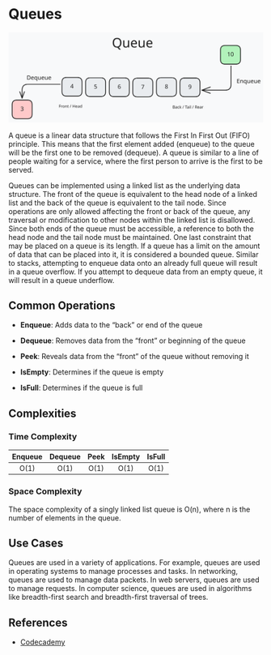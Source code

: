 # Queues

![Queue Data Structure](Queue_v1.svg)

A queue is a linear data structure that follows the First In First Out (FIFO) principle. This means that the first element added (enqueue) to the queue will be the first one to be removed (dequeue). A queue is similar to a line of people waiting for a service, where the first person to arrive is the first to be served.

Queues can be implemented using a linked list as the underlying data structure. The front of the queue is equivalent to the head node of a linked list and the back of the queue is equivalent to the tail node. Since operations are only allowed affecting the front or back of the queue, any traversal or modification to other nodes within the linked list is disallowed. Since both ends of the queue must be accessible, a reference to both the head node and the tail node must be maintained. One last constraint that may be placed on a queue is its length. If a queue has a limit on the amount of data that can be placed into it, it is considered a bounded queue. Similar to stacks, attempting to enqueue data onto an already full queue will result in a queue overflow. If you attempt to dequeue data from an empty queue, it will result in a queue underflow.

<!-- Queues can be implemented using an array as the underlying data structure. The front of the queue is equivalent to the first element of the array and the back of the queue is equivalent to the last element of the array. When the front of the queue is removed, all elements in the array must be shifted to the left to fill the gap. This operation has a time complexity of O(n). To avoid this, a circular queue can be implemented. In a circular queue, the front and back of the queue can wrap around the array. When the back of the queue reaches the end of the array, it can wrap around to the beginning of the array. This allows for the queue to be implemented with a fixed-size array without the need to shift elements. -->

## Common Operations

- **Enqueue**: Adds data to the “back” or end of the queue

- **Dequeue**: Removes data from the “front” or beginning of the queue

- **Peek**: Reveals data from the “front” of the queue without removing it

- **IsEmpty**: Determines if the queue is empty

- **IsFull**: Determines if the queue is full

## Complexities

### Time Complexity

| Enqueue | Dequeue | Peek | IsEmpty | IsFull |
| :-----: | :-----: | :--: | :-----: | :----: |
|  O(1)   |  O(1)   | O(1) |  O(1)   |  O(1)  |

### Space Complexity

The space complexity of a singly linked list queue is O(n), where n is the number of elements in the queue.

## Use Cases

Queues are used in a variety of applications. For example, queues are used in operating systems to manage processes and tasks. In networking, queues are used to manage data packets. In web servers, queues are used to manage requests. In computer science, queues are used in algorithms like breadth-first search and breadth-first traversal of trees.

## References

- [Codecademy](https://www.codecademy.com)
